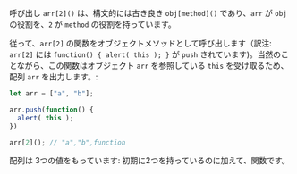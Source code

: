 呼び出し `arr[2]()` は、構文的には古き良き `obj[method]()` であり、`arr` が `obj` の役割を、`2` が `method` の役割を持っています。

従って、`arr[2]` の関数をオブジェクトメソッドとして呼び出します（訳注: `arr[2]` には `function() { alert( this ); }` が `push` されています)。当然のことながら、この関数はオブジェクト `arr` を参照している `this` を受け取るため、配列 `arr` を出力します。:

```js run
let arr = ["a", "b"];

arr.push(function() {
  alert( this );
})

arr[2](); // "a","b",function
```

配列は 3つの値をもっています: 初期に2つを持っているのに加えて、関数です。
